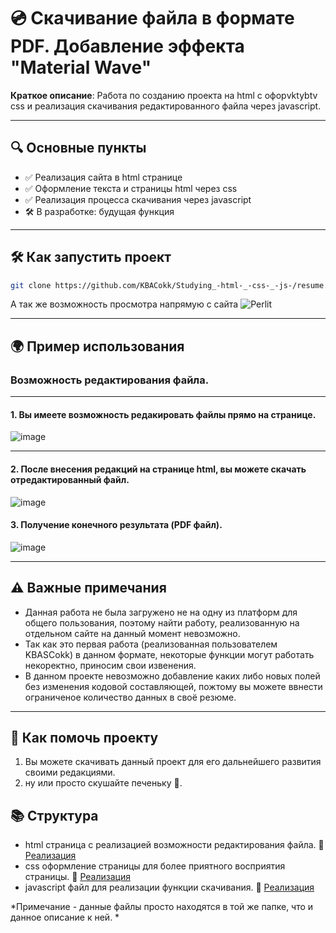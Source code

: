 # 💿 Скачивание файла в формате PDF. Добавление эффекта "Material Wave" 

**Краткое описание**: Работа по созданию проекта на html с офорvktybtv css и реализация скачивания редактированного файла через javascript.

---

## 🔍 Основные пункты
- ✅ Реализация сайта в html странице 
- ✅ Оформление текста и страницы html через css
- ✅ Реализация процесса скачивания через javascript
- 🛠 В разработке: будущая функция

---

## 🛠 Как запустить проект 
```bash
git clone https://github.com/KBACokk/Studying_-html-_-css-_-js-/resume.git
```
А так же возможность просмотра напрямую с сайта 
![Perlit](https://replit.com/@statsenko228s/Unnamed-package#index.html)

---

## 🌍 Пример использования
### Возможность редактирования файла.
---
#### 1. Вы имеете возможность редакировать файлы прямо на странице.
![image](https://github.com/user-attachments/assets/22ac8382-c9da-4270-9297-cba08854ecec)

---
#### 2. После внесения редакций на странице html, вы можете скачать отредактированный файл.
![image](https://github.com/user-attachments/assets/ebb920b9-8f87-4664-be58-fed95ce70a92)

#### 3. Получение конечного результата (PDF файл).
![image](https://github.com/user-attachments/assets/4eb4d784-9f4c-40d4-bbb1-4dbbb90bccc3)

---

## ⚠️ Важные примечания
- Данная работа не была загружено не на одну из платформ для общего пользования, поэтому найти работу, реализованную на отдельном сайте на данный момент невозможно.
- Так как это первая работа (реализованная пользователем KBASСokk) в данном формате, некоторые функции могут работать некоректно, приносим свои извенения.
- В данном проекте невозможно добавление каких либо новых полей без изменения кодовой составляющей, пожтому вы можете ввнести ограниченое количество данных в своё резюме.

---

## 🤝 Как помочь проекту
1. Вы можете скачивать данный проект для его дальнейшего развития своими редакциями.
2. ну или просто скушайте печеньку 🍪.


## 📚 Структура
- html страница с реализацией возможности редактирования файла.
📌 [Реализация](/resume/resume.html)
- css оформление страницы для более приятного восприятия страницы.
📌 [Реализация](/resume/resume.css)
- javascript файл для реализации функции скачивания.
📌 [Реализация](/resume/resume.js)

*Примечание - данные файлы просто находятся в той же папке, что и данное описание к ней. *












